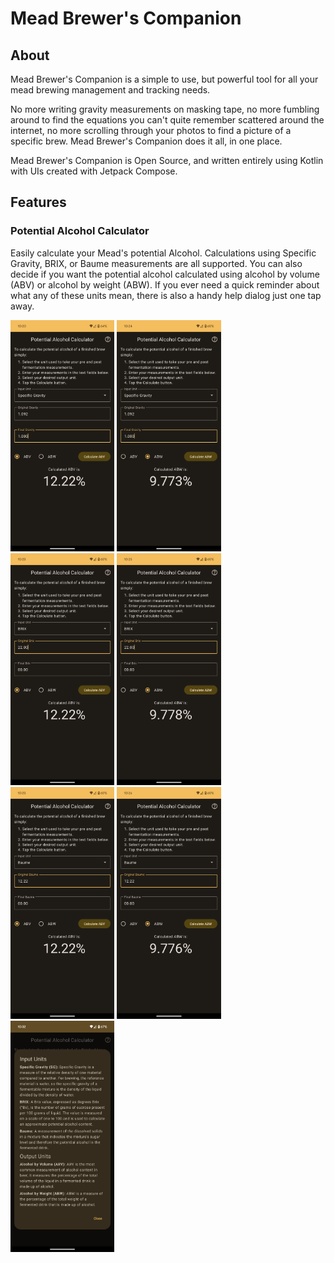 # Mead Brewer's Companion

## About

Mead Brewer's Companion is a simple to use, but powerful tool for all your mead brewing management
and tracking needs.

No more writing gravity measurements on masking tape, no more fumbling around to find the equations
you can't quite remember scattered around the internet, no more scrolling through your photos to
find a picture of a specific brew. Mead Brewer's Companion does it all, in one place.

Mead Brewer's Companion is Open Source, and written entirely using Kotlin with UIs created with
Jetpack Compose.

## Features

### Potential Alcohol Calculator

Easily calculate your Mead's potential Alcohol. Calculations using Specific Gravity, BRIX, or
Baume measurements are all supported. You can also decide if you want the potential alcohol
calculated using alcohol by volume (ABV) or alcohol by weight (ABW). If you ever need a quick
reminder about what any of these units mean, there is also a handy help dialog just one tap away.
<p float="left">
    <img src="screenshots/potential_alcohol_screen/example_specific_gravity_abv.png" alt="Screenshot showing an example of calculating ABV using specific gravity" width="33%">
    <img src="screenshots/potential_alcohol_screen/example_specific_gravity_abw.png" alt="Screenshot showing an example of calculating ABW using specific gravity" width="33%">
    <img src="screenshots/potential_alcohol_screen/example_brix_abv.png" alt="Screenshot showing an example of calculating ABV using BRIX" width="33%">
    <img src="screenshots/potential_alcohol_screen/example_brix_abw.png" alt="Screenshot showing an example of calculating ABW using BRIX" width="33%">
    <img src="screenshots/potential_alcohol_screen/example_baume_abv.png" alt="Screenshot showing an example of calculating ABV using Baume" width="33%">
    <img src="screenshots/potential_alcohol_screen/example_baume_abw.png" alt="Screenshot showing an example of calculating ABW using Baume" width="33%">
    <img src="screenshots/potential_alcohol_screen/example_help_dialog.png" alt="Screenshot showing the help dialog" width="33%">
</p>